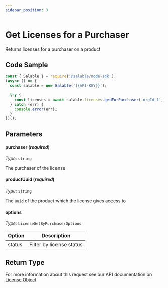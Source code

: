 ```yaml
---
sidebar_position: 3
---
```


# Get Licenses for a Purchaser

Returns licenses for a purchaser on a product

## Code Sample

```typescript
const { Salable } = require('@salable/node-sdk');
(async () => {
  const salable = new Salable('{{API-KEY}}');

  try {
    const licenses = await salable.licenses.getForPurchaser('orgId_1', '{{PRODUCT_UUID}}');
  } catch (err) {
    console.error(err);
  }
})();
```

## Parameters

#### purchaser (_required_)

_Type:_ `string`

The purchaser of the license

#### productUuid (_required_)

_Type:_ `string`

The `uuid` of the product which the license gives access to

#### options

_Type:_ `LicenseGetByPurchaserOptions`

| Option | Description              |
| ------ | ------------------------ |
| status | Filter by license status |

## Return Type

For more information about this request see our API documentation on [License Object](https://docs.salable.app/api#tag/Licenses/operation/getLicenseByUuid)
